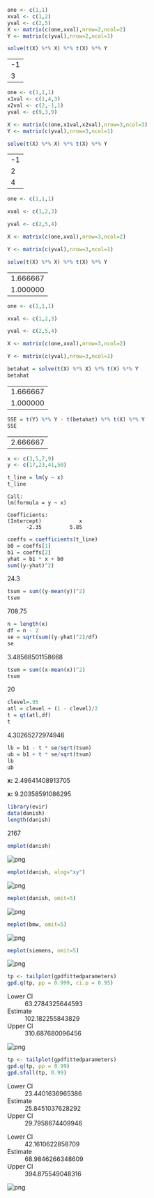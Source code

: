 

```R
one <- c(1,1) 
xval <- c(1,2) 
yval <- c(2,5) 
X <- matrix(c(one,xval),nrow=2,ncol=2) 
Y <- matrix(c(yval),nrow=2,ncol=1)
```


```R
solve(t(X) %*% X) %*% t(X) %*% Y 
```


<table>
<tbody>
	<tr><td>-1</td></tr>
	<tr><td> 3</td></tr>
</tbody>
</table>




```R
one <- c(1,1,1) 
x1val <- c(1,4,3) 
x2val <- c(2,-1,1) 
yval <- c(9,3,9) 

X <- matrix(c(one,x1val,x2val),nrow=3,ncol=3) 
Y <- matrix(c(yval),nrow=3,ncol=1)
```


```R
solve(t(X) %*% X) %*% t(X) %*% Y
```


<table>
<tbody>
	<tr><td>-1</td></tr>
	<tr><td> 2</td></tr>
	<tr><td> 4</td></tr>
</tbody>
</table>




```R
one <- c(1,1,1) 

xval <- c(1,2,3) 

yval <- c(2,5,4) 

X <- matrix(c(one,xval),nrow=3,ncol=2) 

Y <- matrix(c(yval),nrow=3,ncol=1) 
```


```R
solve(t(X) %*% X) %*% t(X) %*% Y
```


<table>
<tbody>
	<tr><td>1.666667</td></tr>
	<tr><td>1.000000</td></tr>
</tbody>
</table>




```R
one <- c(1,1,1) 

xval <- c(1,2,3) 

yval <- c(2,5,4) 

X <- matrix(c(one,xval),nrow=3,ncol=2) 

Y <- matrix(c(yval),nrow=3,ncol=1) 
```


```R
betahat = solve(t(X) %*% X) %*% t(X) %*% Y 
betahat
```


<table>
<tbody>
	<tr><td>1.666667</td></tr>
	<tr><td>1.000000</td></tr>
</tbody>
</table>




```R
SSE = t(Y) %*% Y - t(betahat) %*% t(X) %*% Y 
SSE
```


<table>
<tbody>
	<tr><td>2.666667</td></tr>
</tbody>
</table>




```R
x <- c(3,5,7,9) 
y <- c(17,23,41,50) 

t_line = lm(y ~ x) 
t_line

```


    
    Call:
    lm(formula = y ~ x)
    
    Coefficients:
    (Intercept)            x  
          -2.35         5.85  
    



```R
coeffs = coefficients(t_line)
b0 = coeffs[1] 
b1 = coeffs[2] 
yhat = b1 * x + b0
sum((y-yhat)^2)
```


24.3



```R
tsum = sum((y-mean(y))^2)
tsum
```


708.75



```R
n = length(x)
df = n - 2
se = sqrt(sum((y-yhat)^2)/df)
se
```


3.48568501158668



```R
tsum = sum((x-mean(x))^2)
tsum 
```


20



```R
clevel=.95
atl = clevel + (1 - clevel)/2 
t = qt(atl,df)
t
```


4.30265272974946



```R
lb = b1 - t * se/sqrt(tsum) 
ub = b1 + t * se/sqrt(tsum) 
lb 
ub
```


<strong>x:</strong> 2.49641408913705



<strong>x:</strong> 9.20358591086295



```R
library(evir)
data(danish)
length(danish)

```


2167



```R
emplot(danish) 

```


![png](output_17_0.png)



```R
emplot(danish, alog="xy")

```


![png](output_18_0.png)



```R
meplot(danish, omit=5)

```


![png](output_19_0.png)



```R
meplot(bmw, omit=5)
```


![png](output_20_0.png)



```R
meplot(siemens, omit=5)
```


![png](output_21_0.png)



```R
tp <- tailplot(gpdfittedparameters)
gpd.q(tp, pp = 0.999, ci.p = 0.95)
```


<dl class=dl-horizontal>
	<dt>Lower CI</dt>
		<dd>63.2784325644593</dd>
	<dt>Estimate</dt>
		<dd>102.182255843829</dd>
	<dt>Upper CI</dt>
		<dd>310.687680096456</dd>
</dl>




![png](output_22_1.png)



```R
tp <- tailplot(gpdfittedparameters)
gpd.q(tp, pp = 0.99)
gpd.sfall(tp, 0.99)
```


<dl class=dl-horizontal>
	<dt>Lower CI</dt>
		<dd>23.4401636965386</dd>
	<dt>Estimate</dt>
		<dd>25.8451037628292</dd>
	<dt>Upper CI</dt>
		<dd>29.7958674409946</dd>
</dl>




<dl class=dl-horizontal>
	<dt>Lower CI</dt>
		<dd>42.1610622858709</dd>
	<dt>Estimate</dt>
		<dd>68.9846266348609</dd>
	<dt>Upper CI</dt>
		<dd>394.875549048316</dd>
</dl>




![png](output_23_2.png)

